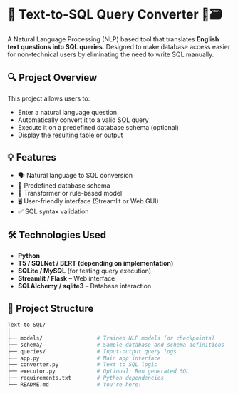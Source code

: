 # 🧠 Text-to-SQL Query Converter 💬🗃️

A Natural Language Processing (NLP) based tool that translates **English text questions into SQL queries**. Designed to make database access easier for non-technical users by eliminating the need to write SQL manually.

## 🔍 Project Overview

This project allows users to:
- Enter a natural language question
- Automatically convert it to a valid SQL query
- Execute it on a predefined database schema (optional)
- Display the resulting table or output

## 💡 Features

- 🗣️ Natural language to SQL conversion
- 📄 Predefined database schema
- 🧠 Transformer or rule-based model
- 🖥️ User-friendly interface (Streamlit or Web GUI)
- ✅ SQL syntax validation

## 🛠️ Technologies Used

- **Python**
- **T5 / SQLNet / BERT (depending on implementation)**
- **SQLite / MySQL** (for testing query execution)
- **Streamlit / Flask** – Web interface
- **SQLAlchemy / sqlite3** – Database interaction

## 📁 Project Structure

```bash
Text-to-SQL/
│
├── models/                 # Trained NLP models (or checkpoints)
├── schema/                 # Sample database and schema definitions
├── queries/                # Input-output query logs
├── app.py                  # Main app interface
├── converter.py            # Text to SQL logic
├── executor.py             # Optional: Run generated SQL
├── requirements.txt        # Python dependencies
└── README.md               # You're here!


